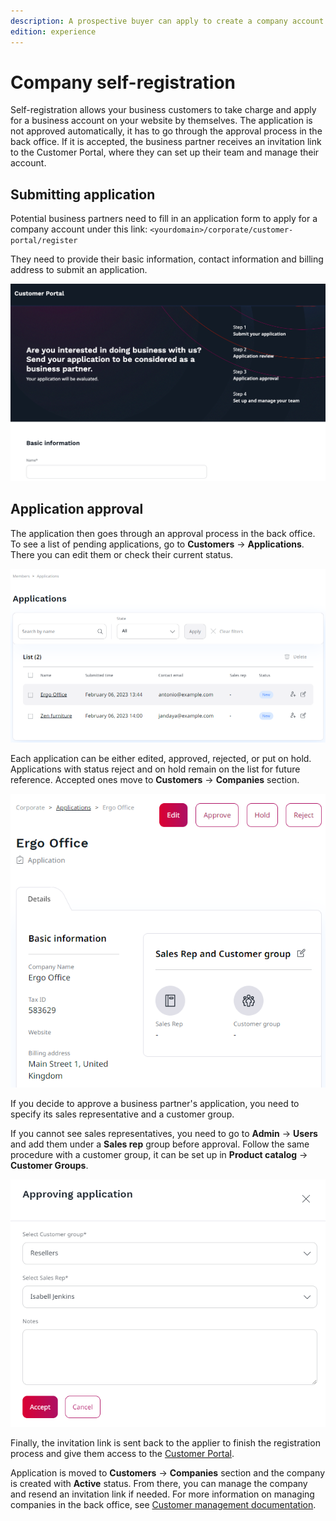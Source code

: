 ```yaml
---
description: A prospective buyer can apply to create a company account on a seller's website.
edition: experience
---
```


# Company self-registration

Self-registration allows your business customers to take charge and apply for a business account on your website by themselves.
The application is not approved automatically, it has to go through the approval process in the back office.
If it is accepted, the business partner receives an invitation link to the Customer Portal,
where they can set up their team and manage their account.

## Submitting application

Potential business partners need to fill in an application form to apply for a company account under this link:
`<yourdomain>/corporate/customer-portal/register`

They need to provide their basic information, contact information and billing address to submit an application.

![Company self-registration](img/cp_self_registration.png)

## Application approval

The application then goes through an approval process in the back office.
To see a list of pending applications, go to **Customers** -> **Applications**.
There you can edit them or check their current status.

![List of applications](img/cp_applications_list.png)

Each application can be either edited, approved, rejected, or put on hold.
Applications with status reject and on hold remain on the list for future reference.
Accepted ones move to **Customers** -> **Companies** section.

![Application](img/cp_application.png)

If you decide to approve a business partner's application, you need to specify its sales representative and a customer group.

If you cannot see sales representatives, you need to go to **Admin** -> **Users** and add them under a **Sales rep** group before approval.
Follow the same procedure with a customer group, it can be set up in **Product catalog** -> **Customer Groups**.

![Application approval](img/cp_approving_application.png)

Finally, the invitation link is sent back to the applier to finish the registration process
and give them access to the [Customer Portal](customer_portal.md).

Application is moved to **Customers** -> **Companies** section and the company is created with **Active** status.
From there, you can manage the company and resend an invitation link if needed.
For more information on managing companies in the back office, see [Customer management documentation](manage_customers.md#manage-company).
